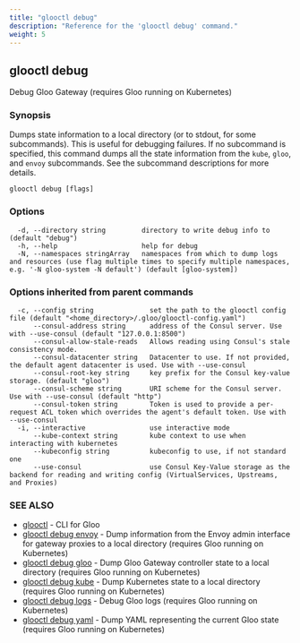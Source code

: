 ```yaml
---
title: "glooctl debug"
description: "Reference for the 'glooctl debug' command."
weight: 5
---
```

## glooctl debug

Debug Gloo Gateway (requires Gloo running on Kubernetes)

### Synopsis

Dumps state information to a local directory (or to stdout, for some subcommands). This is useful for debugging failures. If no subcommand is specified, this command dumps all the state information from the `kube`, `gloo`, and `envoy` subcommands. See the subcommand descriptions for more details.

```
glooctl debug [flags]
```

### Options

```
  -d, --directory string         directory to write debug info to (default "debug")
  -h, --help                     help for debug
  -N, --namespaces stringArray   namespaces from which to dump logs and resources (use flag multiple times to specify multiple namespaces, e.g. '-N gloo-system -N default') (default [gloo-system])
```

### Options inherited from parent commands

```
  -c, --config string              set the path to the glooctl config file (default "<home_directory>/.gloo/glooctl-config.yaml")
      --consul-address string      address of the Consul server. Use with --use-consul (default "127.0.0.1:8500")
      --consul-allow-stale-reads   Allows reading using Consul's stale consistency mode.
      --consul-datacenter string   Datacenter to use. If not provided, the default agent datacenter is used. Use with --use-consul
      --consul-root-key string     key prefix for the Consul key-value storage. (default "gloo")
      --consul-scheme string       URI scheme for the Consul server. Use with --use-consul (default "http")
      --consul-token string        Token is used to provide a per-request ACL token which overrides the agent's default token. Use with --use-consul
  -i, --interactive                use interactive mode
      --kube-context string        kube context to use when interacting with kubernetes
      --kubeconfig string          kubeconfig to use, if not standard one
      --use-consul                 use Consul Key-Value storage as the backend for reading and writing config (VirtualServices, Upstreams, and Proxies)
```

### SEE ALSO

* [glooctl](../glooctl)	 - CLI for Gloo
* [glooctl debug envoy](../glooctl_debug_envoy)	 - Dump information from the Envoy admin interface for gateway proxies to a local directory (requires Gloo running on Kubernetes)
* [glooctl debug gloo](../glooctl_debug_gloo)	 - Dump Gloo Gateway controller state to a local directory (requires Gloo running on Kubernetes)
* [glooctl debug kube](../glooctl_debug_kube)	 - Dump Kubernetes state to a local directory (requires Gloo running on Kubernetes)
* [glooctl debug logs](../glooctl_debug_logs)	 - Debug Gloo logs (requires Gloo running on Kubernetes)
* [glooctl debug yaml](../glooctl_debug_yaml)	 - Dump YAML representing the current Gloo state (requires Gloo running on Kubernetes)

